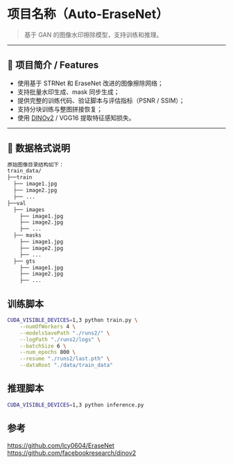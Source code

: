 # 项目名称（Auto-EraseNet）

> 基于 GAN 的图像水印擦除模型，支持训练和推理。

---

## 🔧 项目简介 / Features

- 使用基于 STRNet 和 EraseNet 改进的图像擦除网络；
- 支持批量水印生成、mask 同步生成；
- 提供完整的训练代码、验证脚本与评估指标（PSNR / SSIM）；
- 支持分块训练与整图拼接恢复；
- 使用 [DINOv2](https://github.com/facebookresearch/dinov2) / VGG16 提取特征感知损失。

---

## 📂 数据格式说明

```bash
原始图像目录结构如下：
train_data/
├──train
  ├── image1.jpg
  ├── image2.jpg
  ├── ...
├──val
  ├── images
    ├── image1.jpg
    ├── image2.jpg
    ├── ...
  ├── masks
    ├── image1.jpg
    ├── image2.jpg
    ├── ...
  ├── gts
    ├── image1.jpg
    ├── image2.jpg
    ├── ...
```

## 训练脚本

```bash
CUDA_VISIBLE_DEVICES=1,3 python train.py \
    --numOfWorkers 4 \
    --modelsSavePath "./runs2/" \
    --logPath "./runs2/logs" \
    --batchSize 6 \
    --num_epochs 800 \
    --resume "./runs2/last.pth" \
    --dataRoot "./data/train_data"
```

## 推理脚本

```bash
CUDA_VISIBLE_DEVICES=1,3 python inference.py
```

## 参考
https://github.com/lcy0604/EraseNet  
https://github.com/facebookresearch/dinov2